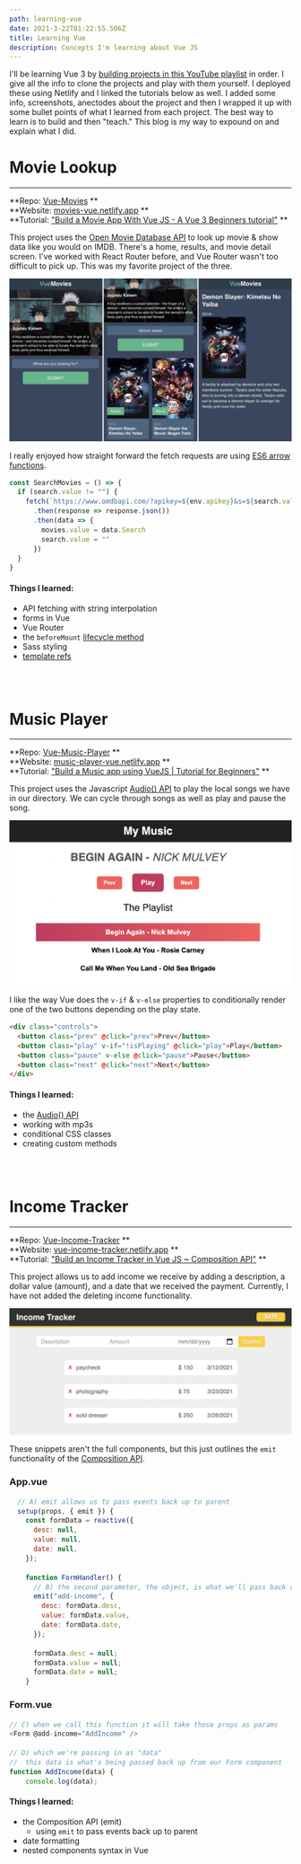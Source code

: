 ```yaml
---
path: learning-vue
date: 2021-3-22T01:22:55.506Z
title: Learning Vue
description: Concepts I'm learning about Vue JS
---
```


<!-- I'll be learning Vue 3 by [working through the official docs](https://v3.vuejs.org/guide/introduction.html) in order. -->

I'll be learning Vue 3 by [building projects in this YouTube playlist](https://www.youtube.com/watch?v=Ls1WfzOrKkc&list=PLR8vUZDE6IeO_xCvdbfT1rtL4r4jc8ixm&ab_channel=TylerPotts) in order. I give all the info to clone the projects and play with them yourself. I deployed these using Netlify and I linked the tutorials below as well. I added some info, screenshots, anectodes about the project and then I wrapped it up with some bullet points of what I learned from each project. The best way to learn is to build and then "teach." This blog is my way to expound on and explain what I did.

# Movie Lookup

---

**Repo: [Vue-Movies](https://github.com/christiandavidturner/Vue-Movies) ** <br/>
**Website: [movies-vue.netlify.app](https://movies-vue.netlify.app/) ** <br/>
**Tutorial: ["Build a Movie App With Vue JS - A Vue 3 Beginners tutorial"](https://www.youtube.com/watch?v=UHewcsv6uJY&list=PLR8vUZDE6IeO_xCvdbfT1rtL4r4jc8ixm&index=7) **

This project uses the [Open Movie Database API](https://www.omdbapi.com/) to look up movie & show data like you would on IMDB. There's a home, results, and movie detail screen. I've worked with React Router before, and Vue Router wasn't too difficult to pick up. This was my favorite project of the three.

[![](./movie.jpg "movie")](https://movies-vue.netlify.app/)

I really enjoyed how straight forward the fetch requests are using [ES6 arrow functions](https://www.sitepoint.com/es6-arrow-functions-new-fat-concise-syntax-javascript/).

```javascript
const SearchMovies = () => {
  if (search.value != "") {
    fetch(`https://www.omdbapi.com/?apikey=${env.apikey}&s=${search.value}`)
      .then(response => response.json())
      .then(data => {
        movies.value = data.Search
        search.value = ""
      })
  }
}
```

#### Things I learned:

- API fetching with string interpolation
- forms in Vue
- Vue Router
- the `beforeMount` [lifecycle method](https://v3.vuejs.org/api/options-lifecycle-hooks.html#beforemount)
- Sass styling
- [template refs](https://v3.vuejs.org/guide/composition-api-template-refs.html)

<br/><br/>

# Music Player

---

**Repo: [Vue-Music-Player](https://github.com/christiandavidturner/Vue-Music-Player) ** <br/>
**Website: [music-player-vue.netlify.app](https://music-player-vue.netlify.app/) ** <br/>
**Tutorial: ["Build a Music app using VueJS | Tutorial for Beginners"](https://www.youtube.com/watch?v=BPyniDJ5QOQ&list=PLR8vUZDE6IeO_xCvdbfT1rtL4r4jc8ixm&index=3) **

This project uses the Javascript [Audio() API](https://developer.mozilla.org/en-US/docs/Web/API/HTMLAudioElement/Audio) to play the local songs we have in our directory. We can cycle through songs as well as play and pause the song.

[![](./music.jpg "music")](https://music-player-vue.netlify.app/)

I like the way Vue does the `v-if` & `v-else` properties to conditionally render one of the two buttons depending on the play state.

```html
<div class="controls">
  <button class="prev" @click="prev">Prev</button>
  <button class="play" v-if="!isPlaying" @click="play">Play</button>
  <button class="pause" v-else @click="pause">Pause</button>
  <button class="next" @click="next">Next</button>
</div>
```

#### Things I learned:

- the [Audio() API](https://developer.mozilla.org/en-US/docs/Web/API/HTMLAudioElement/Audio)
- working with mp3s
- conditional CSS classes
- creating custom methods

<br/><br/>

# Income Tracker

---

**Repo: [Vue-Income-Tracker](https://github.com/christiandavidturner/Vue-Income-Tracker) ** <br/>
**Website: [vue-income-tracker.netlify.app](https://vue-income-tracker.netlify.app/) ** <br/>
**Tutorial: ["Build an Income Tracker in Vue JS ~ Composition API"](https://www.youtube.com/watch?v=AjV7k7t78Ik&list=PLR8vUZDE6IeO_xCvdbfT1rtL4r4jc8ixm&index=2&ab_channel=TylerPotts) **

This project allows us to add income we receive by adding a description, a dollar value (amount), and a date that we received the payment. Currently, I have not added the deleting income functionality.

[![](./income.jpg "income")](https://vue-income-tracker.netlify.app/)

These snippets aren't the full components, but this just outlines the `emit` functionality of the [Composition API](https://www.vuemastery.com/blog/vue-3-data-down-events-up/).

### App.vue

```javascript
  // A) emit allows us to pass events back up to parent
  setup(props, { emit }) {
    const formData = reactive({
      desc: null,
      value: null,
      date: null,
    });

    function FormHandler() {
      // B) the second parameter, the object, is what we'll pass back up to our App component
      emit("add-income", {
        desc: formData.desc,
        value: formData.value,
        date: formData.date,
      });

      formData.desc = null;
      formData.value = null;
      formData.date = null;
    }
```

### Form.vue

```javascript
// C) when we call this function it will take those props as params
<Form @add-income="AddIncome" />

// D) which we're passing in as "data"
//  this data is what's being passed back up from our Form component
function AddIncome(data) {
    console.log(data);
```

#### Things I learned:

- the Composition API (emit)
  - using `emit` to pass events back up to parent
- date formatting
- nested components syntax in Vue
